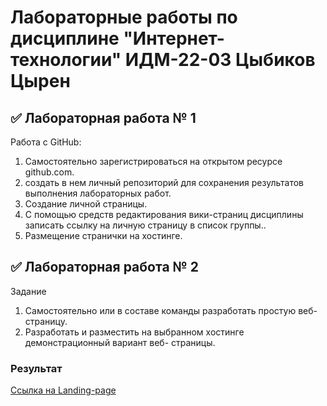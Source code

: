 # Лабораторные работы по дисциплине "Интернет-технологии" ИДМ-22-03 Цыбиков Цырен

## ✅ Лабораторная работа № 1

Работа с GitHub: 
1. Самостоятельно зарегистрироваться на открытом ресурсе github.com.
2. создать в
нем личный репозиторий для сохранения результатов выполнения лабораторных работ.
3. Создание личной страницы.
4. С помощью средств редактирования вики-страниц дисциплины записать ссылку на
личную страницу в список группы..
5. Размещение странички на хостинге.

## ✅ Лабораторная работа № 2
Задание
1. Самостоятельно или в составе команды разработать простую веб-страницу.
2. Разработать и разместить на выбранном хостинге демонстрационный вариант веб-
страницы.

### Результат
[Ссылка на Landing-page](https://github.com/Tsyreniao/IT_MulticoloredPictures)
